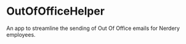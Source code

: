 OutOfOfficeHelper
=================

An app to streamline the sending of Out Of Office emails for Nerdery employees.
